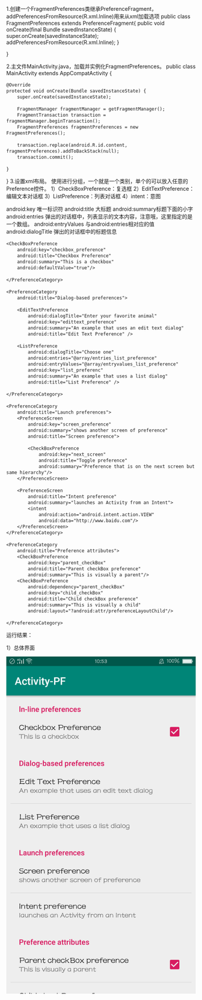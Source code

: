 1.创建一个FragmentPreferences类继承PreferenceFragment， addPreferencesFromResource(R.xml.lnline)用来从xml加载选项
public class FragmentPreferences extends PreferenceFragment{
    public void onCreate(final Bundle savedInstanceState) {
        super.onCreate(savedInstanceState);
        addPreferencesFromResource(R.xml.lnline);
    }

}

2.主文件MainActivity.java，加载并实例化FragmentPreferences。
public class MainActivity extends AppCompatActivity {

    @Override
    protected void onCreate(Bundle savedInstanceState) {
        super.onCreate(savedInstanceState);

        FragmentManager fragmentManager = getFragmentManager();
        FragmentTransaction transaction = fragmentManager.beginTransaction();
        FragmentPreferences fragmentPreferences = new FragmentPreferences();

        transaction.replace(android.R.id.content, fragmentPreferences).addToBackStack(null);
        transaction.commit();

    }

}
3.设置xml布局。
使用<PreferenceCategory>进行分组，一个<PreferenceCategory>就是一个类别，单个的<PreferenceCategory>可以放入任意的Preference控件。
1）CheckBoxPreference：复选框
2）EditTextPreference：编辑文本对话框
3）ListPreference：列表对话框
4）intent：意图

android:key 唯一标识符
android:title 大标题
android:summary标题下面的小字
android:entries 弹出的对话框中，列表显示的文本内容，注意哦，这里指定的是一个数组。
android:entryValues 与android:entries相对应的值
android:dialogTitle 弹出的对话框中的标题信息

<?xml version="1.0" encoding="utf-8"?>
<PreferenceScreen
    xmlns:android="http://schemas.android.com/apk/res/android"
    android:layout_width="match_parent"
    android:layout_height="match_parent">
    <PreferenceCategory
        android:title="ln-line preferences">

    <CheckBoxPreference
        android:key="checkbox_preference"
        android:title="Checkbox Preference"
        android:summary="This is a checkbox"
        android:defaultValue="true"/>

    </PreferenceCategory>

    <PreferenceCategory
        android:title="Dialog-based preferences">

        <EditTextPreference
            android:dialogTitle="Enter your favorite animal"
            android:key="edittext_preference"
            android:summary="An example that uses an edit text dialog"
            android:title="Edit Text Preference" />

        <ListPreference
            android:dialogTitle="Choose one"
            android:entries="@array/entries_list_preference"
            android:entryValues="@array/entryvalues_list_preference"
            android:key="list_preferenc"
            android:summary="An example that uses a list dialog"
            android:title="List Preference" />

    </PreferenceCategory>

    <PreferenceCategory
        android:title="Launch preferences">
        <PreferenceScreen
            android:key="screen_preference"
            android:summary="shows another screen of preference"
            android:title="Screen preference">

            <CheckBoxPreference
                android:key="next_screen"
                android:title="Toggle preference"
                android:summary="Preference that is on the next screen but same hierarchy"/>
        </PreferenceScreen>

        <PreferenceScreen
            android:title="Intent preference"
            android:summary="launches an Activity from an Intent">
            <intent
                android:action="android.intent.action.VIEW"
                android:data="http://www.baidu.com"/>
        </PreferenceScreen>
    </PreferenceCategory>

    <PreferenceCategory
        android:title="Preference attributes">
        <CheckBoxPreference
            android:key="parent_checkBox"
            android:title="Parent checkBox preference"
            android:summary="This is visually a parent"/>
        <CheckBoxPreference
            android:dependency="parent_checkBox"
            android:key="child_checkBox"
            android:title="Child checkBox preference"
            android:summary="This is visually a child"
            android:layout="?android:attr/preferenceLayoutChild"/>

    </PreferenceCategory>
</PreferenceScreen>

运行结果：

1）总体界面

![image](https://github.com/Peiqiye/image/blob/master/1.png)
